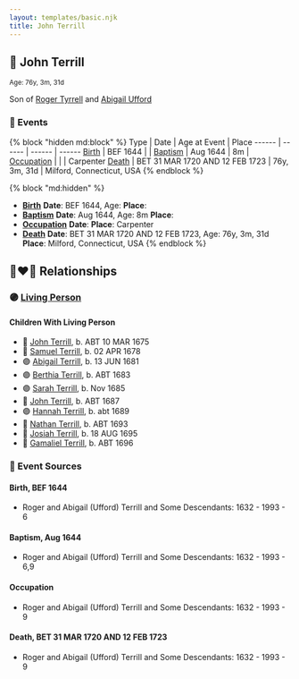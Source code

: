 ```yaml
---
layout: templates/basic.njk
title: John Terrill
---
```

## 🔵 John Terrill
<small>Age: 76y, 3m, 31d</small>

Son of [Roger Tyrrell](/people/2/2108514) and [Abigail Ufford](/people/9/99473444)

### 📆 Events

{% block "hidden md:block" %}
Type | Date | Age at Event | Place
------ | ------ | ------ | ------
[Birth](#event-event-2) | BEF 1644 |  |
[Baptism](#event-event-0) | Aug 1644 | 8m |
[Occupation](#event-event-1) |  |  | Carpenter
[Death](#event-event-5) | BET 31 MAR 1720 AND 12 FEB 1723 | 76y, 3m, 31d | Milford, Connecticut, USA
{% endblock %}

{% block "md:hidden" %}
- **[Birth](#event-event-2)**
**Date**: BEF 1644, Age:
**Place**:
- **[Baptism](#event-event-0)**
**Date**: Aug 1644, Age: 8m
**Place**:
- **[Occupation](#event-event-1)**
**Date**:
**Place**: Carpenter
- **[Death](#event-event-5)**
**Date**: BET 31 MAR 1720 AND 12 FEB 1723, Age: 76y, 3m, 31d
**Place**: Milford, Connecticut, USA
{% endblock %}

## 👩‍❤️‍👨 Relationships

### 🟣 [Living Person](/people/4/48582652)

#### Children With Living Person
* 🔵 [John Terrill](/people/7/7349384), b. ABT 10 MAR 1675
* 🔵 [Samuel Terrill](/people/7/74196422), b. 02 APR 1678
* 🟣 [Abigail Terrill](/people/9/95305216), b. 13 JUN 1681
* 🟣 [Berthia Terrill](/people/7/78343120), b. ABT 1683
* 🟣 [Sarah Terrill](/people/2/2405910), b. Nov 1685
* 🔵 [John Terrill](/people/1/13695735), b. ABT 1687
* 🟣 [Hannah Terrill](/people/7/73926783), b. abt 1689
* 🔵 [Nathan Terrill](/people/9/9608654), b. ABT 1693
* 🔵 [Josiah Terrill](/people/8/80183041), b. 18 AUG 1695
* 🔵 [Gamaliel Terrill](/people/8/82123968), b. ABT 1696
### 📰 Event Sources

#### <a id="event-event-2"></a> Birth, BEF 1644
* Roger and Abigail (Ufford) Terrill and Some Descendants: 1632 - 1993  - 6

#### <a id="event-event-0"></a> Baptism, Aug 1644
* Roger and Abigail (Ufford) Terrill and Some Descendants: 1632 - 1993  - 6,9

#### <a id="event-event-1"></a> Occupation
* Roger and Abigail (Ufford) Terrill and Some Descendants: 1632 - 1993  - 9

#### <a id="event-event-5"></a> Death, BET 31 MAR 1720 AND 12 FEB 1723
* Roger and Abigail (Ufford) Terrill and Some Descendants: 1632 - 1993  - 9